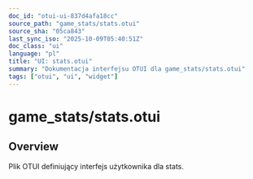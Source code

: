 ```yaml
---
doc_id: "otui-ui-837d4afa18cc"
source_path: "game_stats/stats.otui"
source_sha: "05ca843"
last_sync_iso: "2025-10-09T05:40:51Z"
doc_class: "ui"
language: "pl"
title: "UI: stats.otui"
summary: "Dokumentacja interfejsu OTUI dla game_stats/stats.otui"
tags: ["otui", "ui", "widget"]
---
```


# game_stats/stats.otui

## Overview

Plik OTUI definiujący interfejs użytkownika dla stats.
